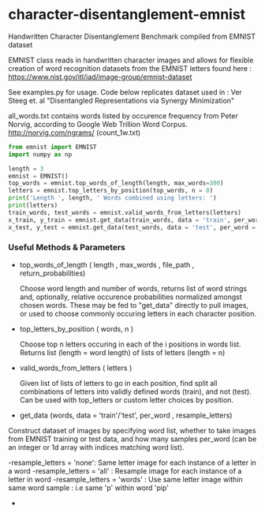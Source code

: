 # character-disentanglement-emnist

Handwritten Character Disentanglement Benchmark compiled from EMNIST dataset

EMNIST class reads in handwritten character images and allows for flexible creation of word recognition datasets from the EMNIST letters found here :
https://www.nist.gov/itl/iad/image-group/emnist-dataset

See examples.py for usage.  Code below replicates dataset used in : 
Ver Steeg et. al "Disentangled Representations via Synergy Minimization" 

all_words.txt contains words listed by occurence frequency from Peter Norvig, according to Google Web Trillion Word Corpus.
http://norvig.com/ngrams/   (count_1w.txt)



```python
from emnist import EMNIST
import numpy as np

length = 3
emnist = EMNIST()
top_words = emnist.top_words_of_length(length, max_words=300)
letters = emnist.top_letters_by_position(top_words, n = 8)
print('Length ', length, ' Words combined using letters: ')
print(letters)
train_words, test_words = emnist.valid_words_from_letters(letters)
x_train, y_train = emnist.get_data(train_words, data = 'train', per_word = 1, resample_letters = 'none', save_all_imgs = True)
x_test, y_test = emnist.get_data(test_words, data = 'test', per_word = 1, resample_letters = 'none')
```

### Useful Methods & Parameters
* top_words_of_length ( length , max_words , file_path , return_probabilities)
  
  Choose word length and number of words, returns list of word strings and, optionally, relative occurence probabilities normalized amongst chosen words.  These may be fed to "get_data" directly to pull images, or used to choose commonly occuring letters in each character position.
  
  
* top_letters_by_position ( words, n )

  Choose top n letters occuring in each of the i positions in words list.  Returns list (length = word length) of lists of letters (length = n)
  
* valid_words_from_letters ( letters )

  Given list of lists of letters to go in each position, find split all combinations of letters into validly defined words (train), and not (test).  Can be used with top_letters or custom letter choices by position.
  
* get_data (words, data = 'train'/'test', per_word , resample_letters)

Construct dataset of images by specifying word list, whether to take images from EMNIST training or test data, and how many samples per_word (can be an integer or 1d array with indices matching word list).

-resample_letters = 'none': Same letter image for each instance of a letter in a word
-resample_letters = 'all' : Resample image for each instance of a letter in word
-resample_letters = 'words' : Use same letter image within same word sample : i.e same 'p' within word 'pip'

*
   
